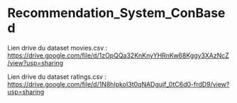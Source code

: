 # Recommendation_System_ConBased

Lien drive du dataset movies.csv : 
https://drive.google.com/file/d/1zOpQQa32KnKnyYHRnKw68Kggy3XAzNcZ/view?usp=sharing

Lien drive du dataset ratings.csv :
https://drive.google.com/file/d/1N8hIpkoI3t0qNADgujf_0tC6d0-frdD9/view?usp=sharing
